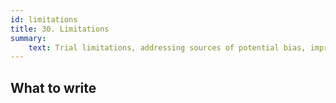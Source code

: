 ```yaml
---
id: limitations
title: 30. Limitations
summary:
    text: Trial limitations, addressing sources of potential bias, imprecision, generalisability, and, if relevant, multiplicity of analyses.
---
```


## What to write

